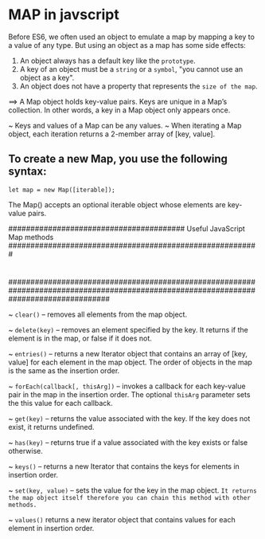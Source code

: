 # MAP in javscript

Before ES6, we often used an object to emulate a map by mapping a key to a value of any type. But using an object as a map has some side effects:

1. An object always has a default key like the `prototype`.
2. A key of an object must be a `string` or a `symbol`, "you cannot use an object as a key".
3. An object does not have a property that represents the `size of the map`.

==> A Map object holds key-value pairs. Keys are unique in a Map’s collection. In other words, a key in a Map object only appears once.

~ Keys and values of a Map can be any values.
~ When iterating a Map object, each iteration returns a 2-member array of [key, value].


##  To create a new Map, you use the following syntax:

`let map = new Map([iterable]);`

The Map() accepts an optional iterable object whose elements are key-value pairs.


########################################      Useful JavaScript Map methods   #########################################################
#                                                                                                                                     #
#                                                                                                                                     #
#######################################################################################################################################


~ `clear()` – removes all elements from the map object.

~ `delete(key)` – removes an element specified by the key. It returns if the element is in the map, or false if it does not.

~ `entries()` – returns a new Iterator object that contains an array of [key, value] for each element in the map object. The order of objects in the map is the same as the insertion order.

~ `forEach(callback[, thisArg])` – invokes a callback for each key-value pair in the map in the insertion order. The optional `thisArg` parameter sets the this value for each callback.

~ `get(key)` – returns the value associated with the key. If the key does not exist, it returns undefined.

~ `has(key)` – returns true if a value associated with the key exists or false otherwise.

~ `keys()` – returns a new Iterator that contains the keys for elements in insertion order.

~ `set(key, value)` – sets the value for the key in the map object. `It returns the map object itself therefore you can chain this method with other methods.`

~ `values()` returns a new iterator object that contains values for each element in insertion order.